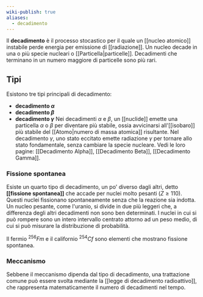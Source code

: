 ```yaml
---
wiki-publish: true
aliases:
  - decadimento
---
```

Il **decadimento** è il processo stocastico per il quale un [[nucleo atomico]] instabile perde energia per emissione di [[radiazione]]. Un nucleo decade in una o più specie nucleari o [[Particella|particelle]]. Decadimenti che terminano in un numero maggiore di particelle sono più rari.
## Tipi
Esistono tre tipi principali di decadimento:
- **decadimento $\alpha$**
- **decadimento $\beta$**
- **decadimento $\gamma$**
Nei decadimenti $\alpha$ e $\beta$, un [[nuclide]] emette una particella $\alpha$ o $\beta$ per diventare più stabile, ossia avvicinarsi all'[[isobaro]] più stabile del [[Atomo|numero di massa atomica]] risultante. Nel decadimento $\gamma$, uno stato eccitato emette radiazione $\gamma$ per tornare allo stato fondamentale, senza cambiare la specie nucleare. Vedi le loro pagine: [[Decadimento Alpha]], [[Decadimento Beta]], [[Decadimento Gamma]].
### Fissione spontanea
Esiste un quarto tipo di decadimento, un po' diverso dagli altri, detto **[[fissione spontanea]]** che accade per nuclei molto pesanti ($Z\geq110$). Questi nuclei fissionano spontaneamente senza che la reazione sia indotta. Un nucleo pesante, come l'uranio, si divide in due più leggeri che, a differenza degli altri decadimenti non sono ben determinati. I nuclei in cui si può rompere sono un intero intervallo centrato attorno ad un peso medio, di cui si può misurare la distribuzione di probabilità.

Il fermio $^{256}Fm$ e il californio $^{254}Cf$ sono elementi che mostrano fissione spontanea.
### Meccanismo
Sebbene il meccanismo dipenda dal tipo di decadimento, una trattazione comune può essere svolta mediante la [[legge di decadimento radioattivo]], che rappresenta matematicamente il numero di decadimenti nel tempo.